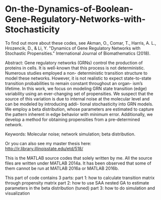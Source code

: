 # On-the-Dynamics-of-Boolean-Gene-Regulatory-Networks-with-Stochasticity

To find out more about these codes, see 
Akman, O., Comar, T., Harris, A. L., Hrozencik, D., \& Li, Y. "Dynamics of Gene Regulatory Networks with Stochastic Propensities." International Journal of Biomathematics (2018).

Abstract: 
Gene regulatory networks (GRNs) control the production of proteins in cells. It is well-known that this process is not deterministic. Numerous studies employed a non- deterministic transition structure to model these networks. However, it is not realistic to expect state-to-state transition probabilities to remain constant throughout an organ- ism’s lifetime. In this work, we focus on modeling GRN state transition (edge) variability using an ever-changing set of propensities. We suspect that the source of this variation is due to internal noise at the molecular level and can be modeled by introducing addi- tional stochasticity into GRN models. We employ a beta distribution, whose parameters are estimated to capture the pattern inherent in edge behavior with minimum error. Additionally, we develop a method for obtaining propensities from a pre-determined network.


Keywords: Molecular noise; network simulation; beta distribution.


Or you can also see my master thesis here: 
http://ir.library.illinoisstate.edu/etd/518/

This is the MATLAB source codes that solely written by me.
All the source files are written under MATLAB 2014a. 
It has been observed that some of them cannot be run at MATLAB 2016a or MATLAB 2016b. 
 
This part of code contains 3 parts: 
part 1: how to calculate transition matrix through propensity matrix
part 2: how to use SAA nested GA to estimate parameters in the beta distribution (tuned)
part 3: how to do simulation and visualization

